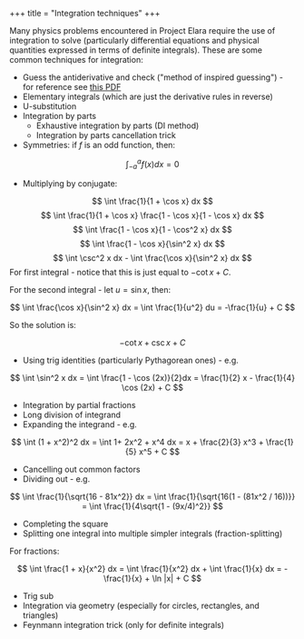 +++
title = "Integration techniques"
+++

Many physics problems encountered in Project Elara require the use of integration to solve (particularly differential equations and physical quantities expressed in terms of definite integrals). These are some common techniques for integration:

- Guess the antiderivative and check ("method of inspired guessing") - for reference see [this PDF](http://royalpathtomath.org/docs/Integration%20by%20Guessing.pdf)
- Elementary integrals (which are just the derivative rules in reverse)
- U-substitution
- Integration by parts
	- Exhaustive integration by parts (DI method)
	- Integration by parts cancellation trick
- Symmetries: if $f$ is an odd function, then:

$$
\int_{-a}^a f(x) dx = 0
$$

- Multiplying by conjugate:

$$
\int \frac{1}{1 + \cos x} dx
$$
$$
\int \frac{1}{1 + \cos x} \frac{1 - \cos x}{1 - \cos x} dx
$$
$$
\int \frac{1 - \cos x}{1 - \cos^2 x} dx
$$
$$
\int \frac{1 - \cos x}{\sin^2 x} dx
$$
$$
\int \csc^2 x dx - \int \frac{\cos x}{\sin^2 x} dx
$$
For first integral - notice that this is just equal to $-\cot x + C$.

For the second integral - let $u = \sin x$, then:

$$
\int \frac{\cos x}{\sin^2 x} dx = \int \frac{1}{u^2} du = -\frac{1}{u} + C
$$

So the solution is:

$$
-\cot x + \csc x + C
$$

- Using trig identities (particularly Pythagorean ones) - e.g.

$$
\int \sin^2 x dx = \int \frac{1 - \cos (2x)}{2}dx = \frac{1}{2} x - \frac{1}{4} \cos (2x) + C
$$

- Integration by partial fractions
- Long division of integrand
- Expanding the integrand - e.g.

$$
\int (1 + x^2)^2 dx = \int 1+ 2x^2 + x^4 dx = x + \frac{2}{3} x^3 + \frac{1}{5} x^5 + C
$$

- Cancelling out common factors
- Dividing out - e.g.

$$
\int \frac{1}{\sqrt{16 - 81x^2}} dx = \int \frac{1}{\sqrt{16(1 - (81x^2 / 16))}} = \int \frac{1}{4\sqrt{1 - (9x/4)^2}}
$$


- Completing the square
- Splitting one integral into multiple simpler integrals (fraction-splitting)

For fractions:

$$
\int \frac{1 + x}{x^2} dx = \int \frac{1}{x^2} dx + \int \frac{1}{x} dx = -\frac{1}{x} + \ln |x| + C
$$

- Trig sub
- Integration via geometry (especially for circles, rectangles, and triangles)
- Feynmann integration trick (only for definite integrals)
